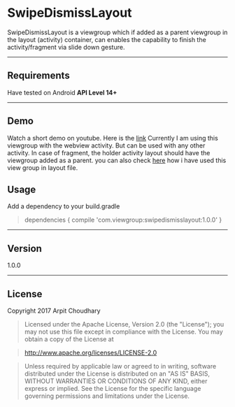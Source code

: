 SwipeDismissLayout
===================

SwipeDismissLayout is a viewgroup which if added as a parent viewgroup in the layout (activity) container, can enables the capability to finish the activity/fragment via slide down gesture.

----------

Requirements
-------------
Have tested on Android **API Level 14+**

----------

Demo
-------------------
Watch a short demo on youtube. Here is the [link](https://youtu.be/53ichWG7D_E)
Currently I am using this viewgroup with the webview activity. 
But can be used with any other activity. In case of fragment, the holder activity layout should have the viewgroup added as a parent. you can also check [here](https://github.com/arpitchoudhary/SwipeDismissLayout/blob/master/app/src/main/res/layout/webview.xml) how i have used this view group in layout file.


Usage
-------------
Add a dependency to your build.gradle

>  dependencies  {
	     compile 'com.viewgroup:swipedismisslayout:1.0.0'
}

----------
Version
-------------
1.0.0

 ----------

License
-------------
 Copyright 2017 Arpit Choudhary

>Licensed under the Apache License, Version 2.0 (the "License");
you may not use this file except in compliance with the License.
You may obtain a copy of the License at

  > http://www.apache.org/licenses/LICENSE-2.0

>Unless required by applicable law or agreed to in writing, software
distributed under the License is distributed on an "AS IS" BASIS,
WITHOUT WARRANTIES OR CONDITIONS OF ANY KIND, either express or implied.
See the License for the specific language governing permissions and
limitations under the License.
